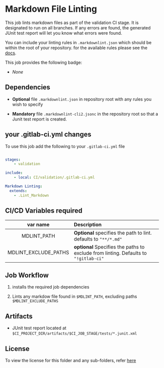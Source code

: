 # Markdown File Linting
This job lints markdown files as part of the validation CI stage. It is designated to run on all branches. If any errors are found, the generated JUnit test report will let you know what errors were found.

You can include your linting rules in `.markdownlint.json` which should be within the root of your repository. for the available rules please see the [docs](https://github.com/DavidAnson/markdownlint/blob/main/README.md#rules--aliases).

This job provides the following badge:

- _None_

## Dependencies

- **Optional** file `.markdownlint.json` in repository root with any rules you wish to specify

- **Mandatory** file `.markdownlint-cli2.jsonc` in the repository root so that a Junit test report is created.

## your .gitlab-ci.yml changes
To use this job add the following to your `.gitlab-ci.yml` file

``` yaml

stages:
    - validation

include:
    - local: CI/validation/.gitlab-ci.yml

Markdown Linting:
  extends:
    - .Lint_Markdown

```

## CI/CD Variables required

| var name | Description |
|:----:|:----|
| MDLINT_PATH | **Optional** specifies the path to lint. defaults to `"**/*.md"` |
| MDLINT_EXCLUDE_PATHS | **optional** Specifies the paths to exclude from linting. Defaults to `"!gitlab-ci"` |

## Job Workflow

1. installs the required job dependencies

1. Lints any markdow file found in `$MDLINT_PATH`, excluding paths `$MDLINT_EXCLUDE_PATHS`

## Artifacts

- JUnit test report located at `$CI_PROJECT_DIR/artifacts/$CI_JOB_STAGE/tests/*.junit.xml`

## License
To view the license for this folder and any sub-folders, refer [here](https://gitlab.com/nofusscomputing/projects/gitlab-ci)
